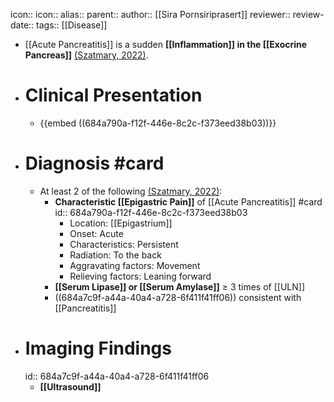 icon:: 
icon::
alias::
parent::
author:: [[Sira Pornsiriprasert]] 
reviewer::
review-date::
tags:: [[Disease]]

- [[Acute Pancreatitis]] is a sudden **[[Inflammation]] in the [[Exocrine Pancreas]]** [(Szatmary, 2022)]([[References/szatmaryAcutePancreatitisDiagnosis2022]]).
- # Clinical Presentation
	- {{embed ((684a790a-f12f-446e-8c2c-f373eed38b03))}}
- # Diagnosis #card
	- At least 2 of the following [(Szatmary, 2022)]([[References/szatmaryAcutePancreatitisDiagnosis2022]]):
		- **Characteristic [[Epigastric Pain]]** of [[Acute Pancreatitis]] #card
		  id:: 684a790a-f12f-446e-8c2c-f373eed38b03
			- Location: [[Epigastrium]]
			- Onset: Acute
			- Characteristics: Persistent
			- Radiation: To the back
			- Aggravating factors: Movement
			- Relieving factors: Leaning forward
		- **[[Serum Lipase]] or [[Serum Amylase]]** ≥ 3 times of [[ULN]]
		- ((684a7c9f-a44a-40a4-a728-6f411f41ff06)) consistent with [[Pancreatitis]]
- # Imaging Findings
  id:: 684a7c9f-a44a-40a4-a728-6f411f41ff06
	- **[[Ultrasound]]**